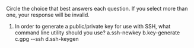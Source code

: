Circle the choice that best answers each question. If you select more than one, your response will be invalid.

1. In order to generate a public/private key for use with SSH, what command line utility should you use?
a.ssh-newkey 
b.key-generate
c.gpg --ssh
d.ssh-keygen

